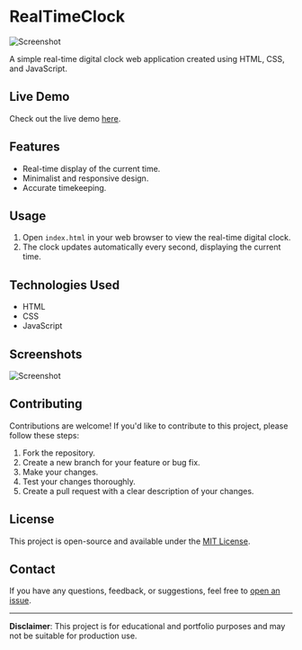 # RealTimeClock

![Screenshot](screenshot.png)

A simple real-time digital clock web application created using HTML, CSS, and JavaScript.

## Live Demo

Check out the live demo [here](https://onlyglapor.github.io/RealTimeClock/).

## Features

- Real-time display of the current time.
- Minimalist and responsive design.
- Accurate timekeeping.

## Usage

1. Open `index.html` in your web browser to view the real-time digital clock.
2. The clock updates automatically every second, displaying the current time.

## Technologies Used

- HTML
- CSS
- JavaScript

## Screenshots

![Screenshot](screenshot.png)

## Contributing

Contributions are welcome! If you'd like to contribute to this project, please follow these steps:

1. Fork the repository.
2. Create a new branch for your feature or bug fix.
3. Make your changes.
4. Test your changes thoroughly.
5. Create a pull request with a clear description of your changes.

## License

This project is open-source and available under the [MIT License](LICENSE.md).

## Contact

If you have any questions, feedback, or suggestions, feel free to [open an issue](https://github.com/OnlyGlapor/RealTimeClock/issues).

---

**Disclaimer**: This project is for educational and portfolio purposes and may not be suitable for production use.
